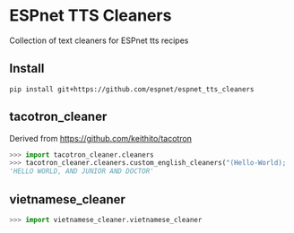 # ESPnet TTS Cleaners
Collection of text cleaners for ESPnet tts recipes

## Install
```
pip install git+https://github.com/espnet/espnet_tts_cleaners
```

## tacotron_cleaner
Derived from https://github.com/keithito/tacotron

```python
>>> import tacotron_cleaner.cleaners
>>> tacotron_cleaner.cleaners.custom_english_cleaners("(Hello-World);   &  jr. & dr.")
'HELLO WORLD, AND JUNIOR AND DOCTOR'
```

## vietnamese_cleaner

```python
>>> import vietnamese_cleaner.vietnamese_cleaner
```
